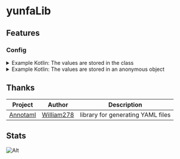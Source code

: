# yunfaLib

## Features

### Config
<details>
<summary>Example Kotlin: The values are stored in the class</summary>

```kotlin
class ConfigTest {
    var truth: String = "this value is immediately saved to a file"
}

val config = Config(
    "config",
    File("./modid/config.yml"),
    ConfigTest()
)

config.get().truth = "this value will be written after config.save()"

config.save()
```
</details>
<details>
<summary>Example Kotlin: The values are stored in an anonymous object</summary>

```kotlin
val config = Config(
    "config",
    File("./modid/config.yml"),
    object {
        var truth: String = "this value is immediately saved to a file"
    }
)

config.get().truth = "this value will be written after config.save()"

config.save()
```
</details>

## Thanks

| Project                                            | Author                                      | Description                        |
|----------------------------------------------------|---------------------------------------------|------------------------------------|
| [Annotaml](https://github.com/WiIIiam278/Annotaml) | [WiIIiam278](https://github.com/WiIIiam278) | library for generating YAML files  |

## Stats

![Alt](https://repobeats.axiom.co/api/embed/321da4fd0a3bf68fb4f40ef705be5c7da467e646.svg "Repobeats analytics image")